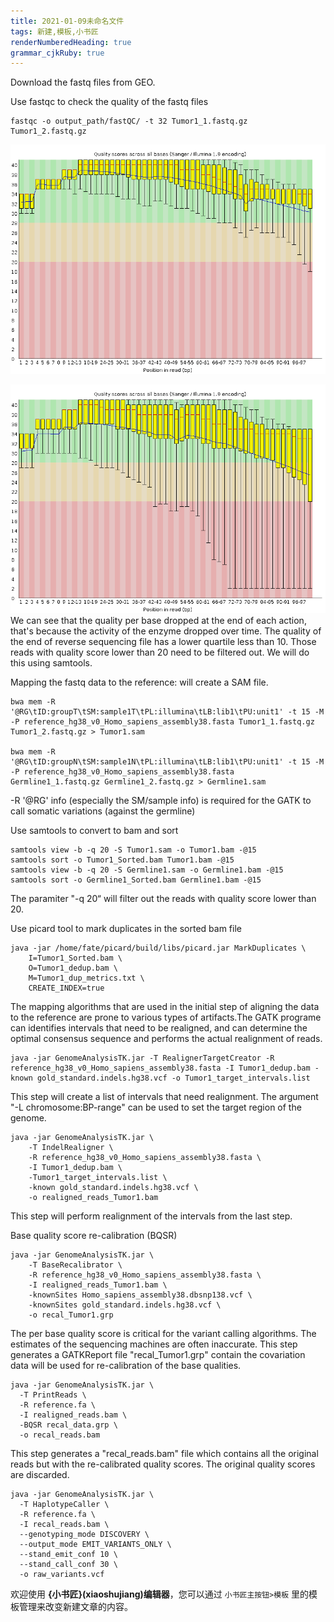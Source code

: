 ```yaml
---
title: 2021-01-09未命名文件 
tags: 新建,模板,小书匠
renderNumberedHeading: true
grammar_cjkRuby: true
---
```

Download the fastq files from GEO.

Use fastqc to check the quality of the fastq files
```{bash}
fastqc -o output_path/fastQC/ -t 32 Tumor1_1.fastq.gz Tumor1_2.fastq.gz 
```
![Per base sequence quality for Tumor1_1.fastq.gz](./files/Fastqc-F.png)

![Per base sequence quality for Tumor1_2.fastq.gz](./files/Fastqc-R.png)
We can see that the quality per base dropped at the end of each action, that's because the activity of the enzyme dropped over time. The quality of the end of reverse sequencing file has a lower quartile less than 10. Those reads with quality score lower than 20 need to be filtered out. We will do this using samtools. 

Mapping the fastq data to the reference: will create a SAM file.
```{bash}
bwa mem -R '@RG\tID:groupT\tSM:sample1T\tPL:illumina\tLB:lib1\tPU:unit1' -t 15 -M -P reference_hg38_v0_Homo_sapiens_assembly38.fasta Tumor1_1.fastq.gz Tumor1_2.fastq.gz > Tumor1.sam

bwa mem -R '@RG\tID:groupN\tSM:sample1N\tPL:illumina\tLB:lib1\tPU:unit1' -t 15 -M -P reference_hg38_v0_Homo_sapiens_assembly38.fasta Germline1_1.fastq.gz Germline1_2.fastq.gz > Germline1.sam
```

-R '@RG' info (especially the SM/sample info) is required for the GATK to call somatic variations (against the germline)


Use samtools to convert to bam and sort
```{bash}
samtools view -b -q 20 -S Tumor1.sam -o Tumor1.bam -@15
samtools sort -o Tumor1_Sorted.bam Tumor1.bam -@15
samtools view -b -q 20 -S Germline1.sam -o Germline1.bam -@15
samtools sort -o Germline1_Sorted.bam Germline1.bam -@15
```
The paramiter "-q 20“ will filter out the reads with quality score lower than 20.


Use picard tool to mark duplicates in the sorted bam file
```{bash}
java -jar /home/fate/picard/build/libs/picard.jar MarkDuplicates \
    I=Tumor1_Sorted.bam \ 
    O=Tumor1_dedup.bam \
    M=Tumor1_dup_metrics.txt \
    CREATE_INDEX=true
```
The mapping algorithms that are used in the initial step of aligning the data to the reference are prone to various types of artifacts.The GATK programe can identifies intervals that need to be realigned, and can determine the optimal consensus sequence and performs the actual realignment of reads.
```{bash}
java -jar GenomeAnalysisTK.jar -T RealignerTargetCreator -R reference_hg38_v0_Homo_sapiens_assembly38.fasta -I Tumor1_dedup.bam -known gold_standard.indels.hg38.vcf -o Tumor1_target_intervals.list
```
This step will create a list of intervals that need realignment. The argument "-L chromosome:BP-range" can be used to set the target region of the genome. 


```{bash}
java -jar GenomeAnalysisTK.jar \
    -T IndelRealigner \
    -R reference_hg38_v0_Homo_sapiens_assembly38.fasta \
    -I Tumor1_dedup.bam \
    -Tumor1_target_intervals.list \
    -known gold_standard.indels.hg38.vcf \
    -o realigned_reads_Tumor1.bam
```
This step will perform realignment of the intervals from the last step.


Base quality score re-calibration (BQSR) 
```{bash}
java -jar GenomeAnalysisTK.jar \
    -T BaseRecalibrator \
    -R reference_hg38_v0_Homo_sapiens_assembly38.fasta \
    -I realigned_reads_Tumor1.bam \
    -knownSites Homo_sapiens_assembly38.dbsnp138.vcf \
    -knownSites gold_standard.indels.hg38.vcf \
    -o recal_Tumor1.grp
```
The per base quality score is critical for the variant calling algorithms. The estimates of the sequencing machines are often inaccurate.  This step generates a GATKReport file "recal_Tumor1.grp" contain the covariation data will be used for re-calibration of the base qualities.

```{bash}
java -jar GenomeAnalysisTK.jar \
  -T PrintReads \
  -R reference.fa \
  -I realigned_reads.bam \
  -BQSR recal_data.grp \
  -o recal_reads.bam
```
This step generates a "recal_reads.bam" file which contains all the original reads but with the re-calibrated quality scores. The original quality scores are discarded.


```{bash}
java -jar GenomeAnalysisTK.jar \
  -T HaplotypeCaller \
  -R reference.fa \
  -I recal_reads.bam \
  --genotyping_mode DISCOVERY \
  --output_mode EMIT_VARIANTS_ONLY \
  --stand_emit_conf 10 \
  --stand_call_conf 30 \
  -o raw_variants.vcf
```

欢迎使用 **{小书匠}(xiaoshujiang)编辑器**，您可以通过 `小书匠主按钮>模板` 里的模板管理来改变新建文章的内容。